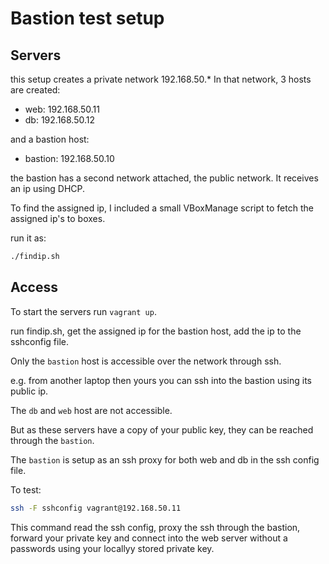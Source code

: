 # Bastion test setup

## Servers
this setup creates a private network 192.168.50.*
In that network, 3 hosts are created:

- web: 192.168.50.11
- db: 192.168.50.12

and a bastion host:

- bastion: 192.168.50.10

the bastion has a second network attached, the public network. It receives an ip using DHCP.

To find the assigned ip, I included a small VBoxManage script to fetch the assigned ip's to boxes.

run it as:

```bash
./findip.sh
```

## Access
To start the servers run `vagrant up`.

run findip.sh, get the assigned ip for the bastion host, add the ip to the sshconfig file.

Only the `bastion` host is accessible over the network through ssh.

e.g. from another laptop then yours you can ssh into the bastion using its public ip.

The `db` and `web` host are not accessible.

But as these servers have a copy of your public key, they can be reached through the `bastion`.

The `bastion` is setup as an ssh proxy for both web and db in the ssh config file.

To test: 

```bash
ssh -F sshconfig vagrant@192.168.50.11
```

This command read the ssh config, proxy the ssh through the bastion, forward your private key and connect into the web server without a passwords using your locallyy stored private key.

